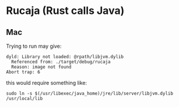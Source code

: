 # Rucaja (Rust calls Java)


## Mac

Trying to run may give:

    dyld: Library not loaded: @rpath/libjvm.dylib
      Referenced from: ./target/debug/rucaja
      Reason: image not found
    Abort trap: 6

this would require something like:

    sudo ln -s $(/usr/libexec/java_home)/jre/lib/server/libjvm.dylib /usr/local/lib